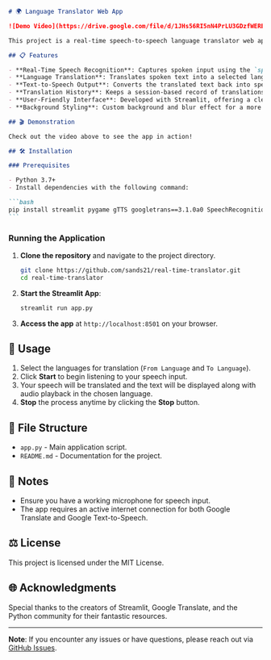 ````markdown
# 🌍 Language Translator Web App

![Demo Video](https://drive.google.com/file/d/1JHs56RI5nN4PrLU3GDzfWEREVOWCw4IF/view?usp=sharing)

This project is a real-time speech-to-speech language translator web app built with Streamlit, Google Text-to-Speech, and Google Translate APIs. The app allows users to select input and output languages, translate spoken words into the desired language, and play back the translated speech.

## 📋 Features

- **Real-Time Speech Recognition**: Captures spoken input using the `speech_recognition` library.
- **Language Translation**: Translates spoken text into a selected language using `googletrans`.
- **Text-to-Speech Output**: Converts the translated text back into speech for playback using `gTTS` and `pygame`.
- **Translation History**: Keeps a session-based record of translations for easy reference.
- **User-Friendly Interface**: Developed with Streamlit, offering a clean and intuitive UI.
- **Background Styling**: Custom background and blur effect for a more engaging visual experience.

## 🎬 Demonstration

Check out the video above to see the app in action!

## 🛠️ Installation

### Prerequisites

- Python 3.7+
- Install dependencies with the following command:

```bash
pip install streamlit pygame gTTS googletrans==3.1.0a0 SpeechRecognition
```
````

### Running the Application

1. **Clone the repository** and navigate to the project directory.

   ```bash
   git clone https://github.com/sands21/real-time-translator.git
   cd real-time-translator
   ```

2. **Start the Streamlit App**:

   ```bash
   streamlit run app.py
   ```

3. **Access the app** at `http://localhost:8501` on your browser.

## 🚀 Usage

1. Select the languages for translation (`From Language` and `To Language`).
2. Click **Start** to begin listening to your speech input.
3. Your speech will be translated and the text will be displayed along with audio playback in the chosen language.
4. **Stop** the process anytime by clicking the **Stop** button.

## 📁 File Structure

- `app.py` - Main application script.
- `README.md` - Documentation for the project.

## 📝 Notes

- Ensure you have a working microphone for speech input.
- The app requires an active internet connection for both Google Translate and Google Text-to-Speech.

## ⚖️ License

This project is licensed under the MIT License.

## 🌐 Acknowledgments

Special thanks to the creators of Streamlit, Google Translate, and the Python community for their fantastic resources.

---

**Note**: If you encounter any issues or have questions, please reach out via [GitHub Issues](https://github.com/sands21/real-time-translator/issues).

